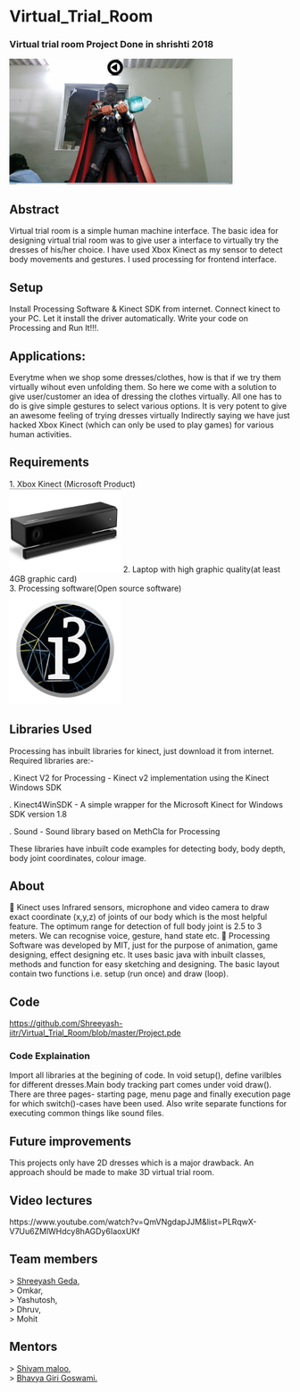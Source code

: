 # Virtual_Trial_Room

  <h3> Virtual trial room
   Project Done in shrishti 2018 </h3>
   <img src='images/secy.png' width = 400>
  <h2> Abstract</h2>
    
   Virtual trial room is a simple human machine interface. The basic idea for designing virtual trial room was to give user a interface to virtually try the dresses     of his/her choice. I have used Xbox Kinect as my sensor to detect body movements and gestures. I used processing for         frontend interface. 
    
 
    
  <h2> Setup</h2>
    
   Install Processing Software & Kinect SDK from internet. Connect kinect to your PC. Let it install the driver                  automatically. Write your code on Processing and Run It!!!.
    
    
   <h2>Applications:</h2>
   Everytme when we shop some dresses/clothes, how is that if we try them virtually wihout even unfolding them.
   So here we come with a solution to give user/customer an idea of dressing the clothes virtually. All one has to do is        give simple gestures to select various options. It is very potent to give an awesome feeling of trying dresses virtually
   Indirectly saying we have just hacked Xbox Kinect (which can only be used to play games) for various human activities.    
    
  <h2> Requirements</h2>
   1. Xbox Kinect (Microsoft Product)</br><img src='images/kinect.jpg' width = 200>
   2. Laptop with high graphic quality(at least 4GB graphic card)</br>
   3. Processing software(Open source software)</br><img src='images/processing.png' width = 200>
    
 <h2>  Libraries Used</h2>
   
   Processing has inbuilt libraries for kinect, just download it from internet. Required libraries are:-
    
   . Kinect V2 for Processing - Kinect v2 implementation using the Kinect Windows SDK 
   
   . Kinect4WinSDK - A simple wrapper for the Microsoft Kinect for Windows SDK version 1.8
   
   . Sound - Sound library based on MethCla for Processing
   
   These libraries have inbuilt code examples for detecting body, body depth, body joint coordinates, colour image.
    
    
  <h2> About </h2>
   
   
   	Kinect uses Infrared sensors, microphone and video camera to draw exact coordinate (x,y,z) of joints of our body             which is the most helpful feature. The optimum range for detection of full body joint is 2.5 to 3 meters. We can             recognise voice, gesture, hand state etc. 	Processing Software was developed by MIT, just for the purpose of               animation, game designing, effect designing etc. It uses basic java with inbuilt classes, methods and function for           easy sketching and designing. The basic layout contain two functions i.e. setup (run once) and draw (loop).
     
     
   <h2>Code</h2>
   
   https://github.com/Shreeyash-iitr/Virtual_Trial_Room/blob/master/Project.pde   
   <h3> Code Explaination</h3>
   Import all libraries at the begining of code.
   In void setup(), define varilbles for different dresses.Main body tracking part comes under void draw().
   There are three pages- starting page, menu page and finally execution page for which switch()-cases have been used.
   Also write separate functions for executing common things like sound files.
   
   

<h2> Future improvements </h2>
    This projects only have 2D dresses which is a major drawback. An approach should be made to make 3D virtual trial room.
    <h2> Video lectures </h2>
    https://www.youtube.com/watch?v=QmVNgdapJJM&list=PLRqwX-V7Uu6ZMlWHdcy8hAGDy6IaoxUKf
    
    
    
    
   <h2>Team members </h2>
   > <a href="https://www.facebook.com/shreeyash.geda.1">Shreeyash Geda</a>,</br>
   > Omkar,</br>
   > Yashutosh,</br>
   > Dhruv,</br>
   > Mohit
    
   <h2>Mentors</h2>
   > <a href="https://github.com/Kakashi08">Shivam maloo</a>,</br>
   > <a href="https://www.facebook.com/bhavya.girigoswami">Bhavya Giri Goswami.</a>
    
   
    
    

    
    
